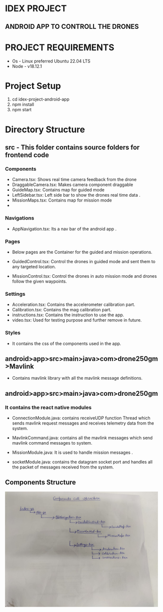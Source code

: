# IDEX PROJECT

## ANDROID APP TO CONTROLL THE DRONES

# PROJECT REQUIREMENTS

- Os - Linux preferred Ubuntu 22.04 LTS
- Node - v18.12.1

# Project Setup

1. cd idex-project-android-app
2. npm install
3. npm start

# Directory Structure

## src - This folder contains source folders for frontend code

### Components

- Camera.tsx: Shows real time camera feedback from the drone
- DraggableCamera.tsx: Makes camera component draggable
- GuideMap.tsx: Contains map for guided mode
- LeftSidebar.tsx: Left side bar to show the drones real time data .
- MissionMaps.tsx: Contains map for mission  mode
-

### Navigations

- AppNavigation.tsx: Its a nav bar of the android app .

### Pages

- Below pages are the Container for the guided and mission operations.

- GuidedControl.tsx: Control the drones in guided mode and sent them to any targeted location.

- MissionControl.tsx: Control the drones in auto mission mode and drones follow the given waypoints.

### Settings

- Acceleration.tsx: Contains the accelerometer calibration part.
- Calibration.tsx: Contains the mag calibration part.
- instructions.tsx: Contains the instruction to use the app.
- video.tsx: Used for testing purpose and further remove in future.
  
### Styles

- It contains the css of the components used in the app.

## android>app>src>main>java>com>drone250gm>Mavlink

- Contains mavlink library with all the mavlink message definitions.

## android>app>src>main>java>com>drone250gm

### It contains the react native modules

- ConnectionModule.java: contains receiveUDP function Thread which sends mavlink request messages and receives telemetry data from the system.
  
- MavlinkCommand.java: contains all the mavlink messages which send mavlink command messages to system.
  
- MissionModule.java: It is used to handle mission messages .

- socketModule.java: contains the datagram socket port and handles all the packet of messages received from the system.

## Components Structure

 ![componentCallStructure.jpeg](./componentCallStructure.jpeg)
  
